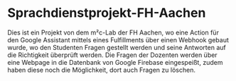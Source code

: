# Sprachdienstprojekt-FH-Aachen
Dies ist ein Projekt von dem m²c-Lab der FH Aachen, wo eine Action für den Google Assistant mittels eines Fulfillments über einen Webhook 
gebaut wurde, wo den Studenten Fragen gestellt werden und seine Antworten auf die Richtigkeit überprüft werden. Die Fragen der Dozenten 
werden über eine Webpage in die Datenbank von Google Firebase eingespeißt, zudem haben diese noch die Möglichkeit, dort auch Fragen 
zu löschen.
